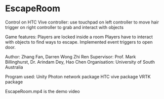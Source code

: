 # EscapeRoom

Control on HTC Vive controller:
use touchpad on left controller to move
hair trigger on right controller to grab and interact with objects


Game features:
Players are locked inside a room
Players have to interact with objects to find ways to escape.
Implemented event triggers to open door.


Author: Zhang Fan, Darren Wong Zhi Ren
Supervisor: Prof. Mark Billinghurst, Dr. Arindam Dey, Hao Chen
Organisation: University of South Australia

Program used:
Unity
Photon network package
HTC vive package
VRTK package

EscapeRoom.mp4 is the demo video 

